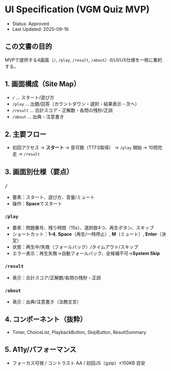 # UI Specification (VGM Quiz MVP)
- Status: Approved
- Last Updated: 2025-09-16

## この文書の目的
MVPで提供する4画面（`/`, `/play`, `/result`, `/about`）のUI/UX仕様を一枚に集約する。

## 1. 画面構成（Site Map）
- `/` … スタート/遊び方
- `/play` … 出題/回答（カウントダウン・選択・結果表示・次へ）
- `/result` … 合計スコア・正解数・各問の残秒/正誤
- `/about` … 出典・注意書き

## 2. 主要フロー
- 初回アクセス → **スタート** → 音可聴（TTFS取得） → `/play` 開始 → 10問完走 → `/result`

## 3. 画面別仕様（要点）
### `/`
- 要素：スタート、遊び方、音量/ミュート
- 操作：**Space**でスタート

### `/play`
- 要素：問題番号、残り時間（15s）、選択肢4つ、再生ボタン、スキップ
- ショートカット：**1–4**, **Space**（再生/一時停止）, **M**（ミュート）, **Enter**（決定）
- 状態：再生中/失敗（フォールバック）/タイムアウト/スキップ
- エラー表示：再生失敗→自動フォールバック、全候補不可→**System Skip**

### `/result`
- 表示：合計スコア/正解数/各問の残秒・正誤

### `/about`
- 表示：出典/注意書き（法務文言）

## 4. コンポーネント（抜粋）
- Timer, ChoiceList, PlaybackButton, SkipButton, ResultSummary

## 5. A11y/パフォーマンス
- フォーカス可視 / コントラスト AA / 初回JS（gzip）≤150KB 目安
